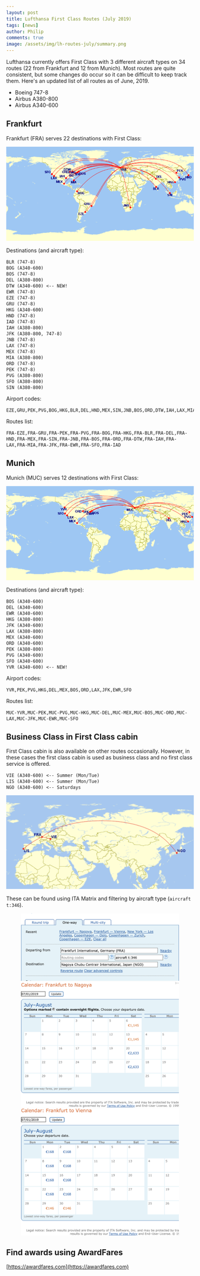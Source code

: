 ```yaml
---
layout: post
title: Lufthansa First Class Routes (July 2019)
tags: [news]
author: Philip
comments: true
image: /assets/img/lh-routes-july/summary.png
---
```


Lufthansa currently offers First Class with 3 different aircraft types on 34 routes (22 from Frankfurt and 12 from Munich). Most routes are quite consistent, but some changes do occur so it can be difficult to keep track them. Here's an updated list of all routes as of June, 2019.

- Boeing 747-8
- Airbus A380-800
- Airbus A340-600

## Frankfurt
Frankfurt (FRA) serves 22 destinations with First Class:

<img src="/assets/img/lh-routes-july/frankfurt.png" />

Destinations (and aircraft type):
```
BLR (747-8)
BOG (A340-600)
BOS (747-8)
DEL (A380-800)
DTW (A340-600) <-- NEW!
EWR (747-8)
EZE (747-8)
GRU (747-8)
HKG (A340-600)
HND (747-8)
IAD (747-8)
IAH (A380-800)
JFK (A380-800, 747-8)
JNB (747-8)
LAX (747-8)
MEX (747-8)
MIA (A380-800)
ORD (747-8)
PEK (747-8)
PVG (A380-800)
SFO (A380-800)
SIN (A380-800)
```

Airport codes: 
```
EZE,GRU,PEK,PVG,BOG,HKG,BLR,DEL,HND,MEX,SIN,JNB,BOS,ORD,DTW,IAH,LAX,MIA,JFK,EWR,SFO,IAD
```

Routes list: 
```
FRA-EZE,FRA-GRU,FRA-PEK,FRA-PVG,FRA-BOG,FRA-HKG,FRA-BLR,FRA-DEL,FRA-HND,FRA-MEX,FRA-SIN,FRA-JNB,FRA-BOS,FRA-ORD,FRA-DTW,FRA-IAH,FRA-LAX,FRA-MIA,FRA-JFK,FRA-EWR,FRA-SFO,FRA-IAD
```

## Munich
Munich (MUC) serves 12 destinations with First Class:

<img src="/assets/img/lh-routes-july/munich.png" />

Destinations (and aircraft type):
```
BOS (A340-600)
DEL (A340-600)
EWR (A340-600)
HKG (A380-800)
JFK (A340-600)
LAX (A380-800)
MEX (A340-600)
ORD (A340-600)
PEK (A380-800)
PVG (A340-600)
SFO (A340-600)
YVR (A340-600) <-- NEW!
```

Airport codes:
```
YVR,PEK,PVG,HKG,DEL,MEX,BOS,ORD,LAX,JFK,EWR,SFO
```

Routes list:
```
MUC-YVR,MUC-PEK,MUC-PVG,MUC-HKG,MUC-DEL,MUC-MEX,MUC-BOS,MUC-ORD,MUC-LAX,MUC-JFK,MUC-EWR,MUC-SFO
```

## Business Class in First Class cabin
First Class cabin is also available on other routes occasionally. However, in these cases the first class cabin is used as business class and no first class service is offered.

```
VIE (A340-600) <-- Summer (Mon/Tue)
LIS (A340-600) <-- Summer (Mon/Tue)
NGO (A340-600) <-- Saturdays
```

<img src="/assets/img/lh-routes-july/other.png" />

These can be found using ITA Matrix and filtering by aircraft type (`aircraft t:346`).


<figure>
<img src="/assets/img/lh-routes-july/itamatrix.png" />
<img src="/assets/img/lh-routes-july/itamatrix-ngo.png" class="half" />
<img src="/assets/img/lh-routes-july/itamatrix-vie.png" class="half" />
</figure>

## Find awards using AwardFares
[https://awardfares.com](https://awardfares.com)
